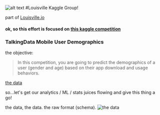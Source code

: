 ![alt text](https://kaggle2.blob.core.windows.net/competitions/kaggle/3136/media/kaggle-transparent.svg "Louisville Kaggle Competitors")
#Louisville Kaggle Group!

part of [Louisville.io](http://louisville.io)

#### ok, so this effort is focused on [this kaggle competition](https://www.kaggle.com/c/talkingdata-mobile-user-demographics)
### TalkingData Mobile User Demographics

the objective:

> In this competition, you are going to predict the demographics of a user (gender and age) based on their app download and usage behaviors. 

[the data](https://www.kaggle.com/c/talkingdata-mobile-user-demographics/data)

so...let's get our analytics / ML / stats juices flowing and give this thing a go!

the data, the data.  the raw format (schema).
![the data](http://imgur.com/a/dbAEh)


